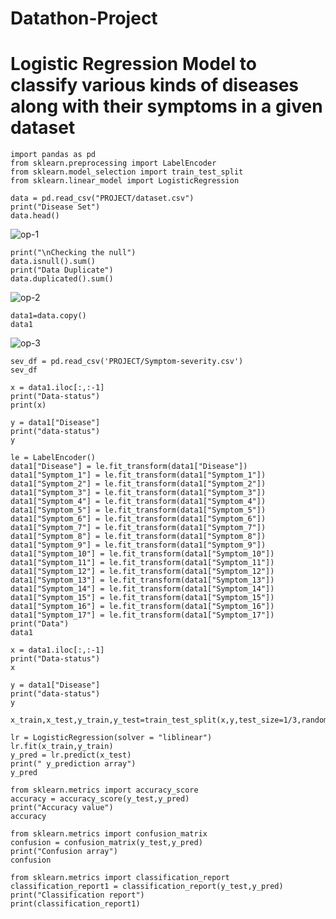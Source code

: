 # Datathon-Project

# Logistic Regression Model to classify various kinds of diseases along with their symptoms in a given dataset

```
import pandas as pd
from sklearn.preprocessing import LabelEncoder
from sklearn.model_selection import train_test_split
from sklearn.linear_model import LogisticRegression

data = pd.read_csv("PROJECT/dataset.csv")
print("Disease Set")
data.head()
```
![op-1](https://github.com/AnnBlessy/Datathon-Project/assets/119477835/2c477797-8ccf-4605-8b0d-a340786148fc)


```
print("\nChecking the null")
data.isnull().sum()
print("Data Duplicate")
data.duplicated().sum()
```

![op-2](https://github.com/AnnBlessy/Datathon-Project/assets/119477835/bbac868b-08ba-44e9-82a9-a11805d2944e)

```
data1=data.copy()
data1
```

![op-3](https://github.com/AnnBlessy/Datathon-Project/assets/119477835/00f49ed1-4a86-41ca-9858-3dc533cb80a2)

```
sev_df = pd.read_csv('PROJECT/Symptom-severity.csv')
sev_df
```
```
x = data1.iloc[:,:-1]
print("Data-status")
print(x)

y = data1["Disease"]
print("data-status")
y

le = LabelEncoder()
data1["Disease"] = le.fit_transform(data1["Disease"])
data1["Symptom_1"] = le.fit_transform(data1["Symptom_1"])
data1["Symptom_2"] = le.fit_transform(data1["Symptom_2"])
data1["Symptom_3"] = le.fit_transform(data1["Symptom_3"])
data1["Symptom_4"] = le.fit_transform(data1["Symptom_4"])
data1["Symptom_5"] = le.fit_transform(data1["Symptom_5"])
data1["Symptom_6"] = le.fit_transform(data1["Symptom_6"])
data1["Symptom_7"] = le.fit_transform(data1["Symptom_7"])
data1["Symptom_8"] = le.fit_transform(data1["Symptom_8"])
data1["Symptom_9"] = le.fit_transform(data1["Symptom_9"])
data1["Symptom_10"] = le.fit_transform(data1["Symptom_10"])
data1["Symptom_11"] = le.fit_transform(data1["Symptom_11"])
data1["Symptom_12"] = le.fit_transform(data1["Symptom_12"])
data1["Symptom_13"] = le.fit_transform(data1["Symptom_13"])
data1["Symptom_14"] = le.fit_transform(data1["Symptom_14"])
data1["Symptom_15"] = le.fit_transform(data1["Symptom_15"])
data1["Symptom_16"] = le.fit_transform(data1["Symptom_16"])
data1["Symptom_17"] = le.fit_transform(data1["Symptom_17"])
print("Data")
data1

x = data1.iloc[:,:-1]
print("Data-status")
x

y = data1["Disease"]
print("data-status")
y

x_train,x_test,y_train,y_test=train_test_split(x,y,test_size=1/3,random_state=0)

lr = LogisticRegression(solver = "liblinear")
lr.fit(x_train,y_train)
y_pred = lr.predict(x_test)
print(" y_prediction array")
y_pred

from sklearn.metrics import accuracy_score
accuracy = accuracy_score(y_test,y_pred)
print("Accuracy value")
accuracy

from sklearn.metrics import confusion_matrix
confusion = confusion_matrix(y_test,y_pred)
print("Confusion array")
confusion

from sklearn.metrics import classification_report
classification_report1 = classification_report(y_test,y_pred)
print("Classification report")
print(classification_report1)
```
